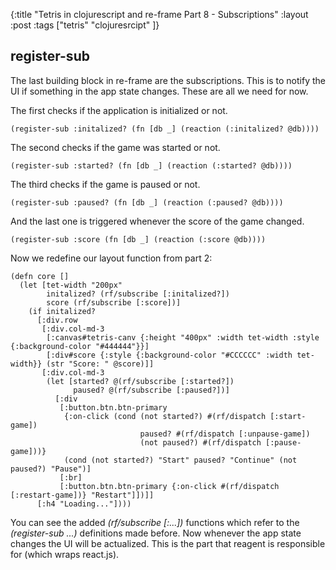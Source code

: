 {:title "Tetris in clojurescript and re-frame Part 8 - Subscriptions"
 :layout :post
 :tags  ["tetris" "clojuresrcipt" ]}
 

## register-sub

The last building block in re-frame are the subscriptions. This is to notify the UI if something in the app state
changes. These are all we need for now.
  
The first checks if the application is initialized or not.

    (register-sub :initalized? (fn [db _] (reaction (:initalized? @db))))
    
The second checks if the game was started or not.

    (register-sub :started? (fn [db _] (reaction (:started? @db))))

The third checks if the game is paused or not.

    (register-sub :paused? (fn [db _] (reaction (:paused? @db))))

And the last one is triggered whenever the score of the game changed.

    (register-sub :score (fn [db _] (reaction (:score @db))))

Now we redefine our layout function from part 2:  

    (defn core []
      (let [tet-width "200px"
            initalized? (rf/subscribe [:initalized?])
            score (rf/subscribe [:score])]
        (if initalized?
          [:div.row
           [:div.col-md-3
            [:canvas#tetris-canv {:height "400px" :width tet-width :style {:background-color "#444444"}}]
            [:div#score {:style {:background-color "#CCCCCC" :width tet-width}} (str "Score: " @score)]]
           [:div.col-md-3
            (let [started? @(rf/subscribe [:started?])
                  paused? @(rf/subscribe [:paused?])]
              [:div
               [:button.btn.btn-primary
                {:on-click (cond (not started?) #(rf/dispatch [:start-game])
                                 paused? #(rf/dispatch [:unpause-game])
                                 (not paused?) #(rf/dispatch [:pause-game]))}
                (cond (not started?) "Start" paused? "Continue" (not paused?) "Pause")]
               [:br]
               [:button.btn.btn-primary {:on-click #(rf/dispatch [:restart-game])} "Restart"]])]]
          [:h4 "Loading..."])))

You can see the added _(rf/subscribe [:...])_ functions which refer to the _(register-sub ...)_ definitions made
before. Now whenever the app state changes the UI will be actualized. This is the part that reagent is 
responsible for (which wraps react.js).